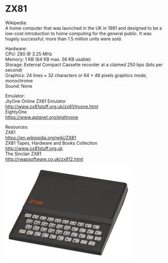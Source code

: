 # ZX81
Wikipedia:<br />
A home computer that was launched in the UK in 1981 and designed to be a low-cost introduction to home computing for the general public. It was hugely successful; more than 1.5 million units were sold.

Hardware:<br />
CPU: Z80 @ 3.25 MHz<br />
Memory: 1 KB (64 KB max. 56 KB usable)<br />
Storage: External Compact Cassette recorder at a claimed 250 bps (bits per second)<br />
Graphics: 24 lines × 32 characters or 64 × 48 pixels graphics mode, monochrome<br />
Sound: None

Emulator:<br />
JtyOne Online ZX81 Emulator<br />
http://www.zx81stuff.org.uk/zx81/jtyone.html<br />
EightyOne<br />
https://www.aptanet.org/eightyone

Resources:<br />
ZX81<br />
https://en.wikipedia.org/wiki/ZX81<br />
ZX81 Tapes, Hardware and Books Collection<br />
http://www.zx81stuff.org.uk<br />
The Sinclair ZX81<br />
http://rwapsoftware.co.uk/zx812.html

![alt text](https://github.com/RetrocompSi/ZX81/blob/master/ZX81.png)
